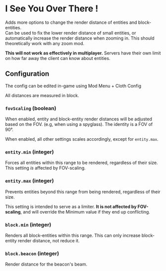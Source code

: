 # I See You Over There !

Adds more options to change the render distance of entities and block-entities.  
Can be used to fix the lower render distance of small entities, or automatically increase the render distance when zooming in.
This should theoretically work with any zoom mod.

**This will not work as effectively in multiplayer.** Servers have their own limit on how far away the client can know about entities.

## Configuration

The config can be edited in-game using Mod Menu + Cloth Config

All distances are measured in block.

### `fovScaling` (boolean)
When enabled, entity and block-entity render distances will be adjusted based on the FOV. (e.g, when using a spyglass).
The identity is a FOV of 90°.

When enabled, all other settings scales accordingly, except for `entity.max`.

### `entity.min` (integer)
Forces all entities within this range to be rendered, regardless of their size.  
This setting *is* affected by FOV-scaling.

### `entity.max` (integer)
Prevents entities beyond this range from being rendered, regardless of their size.

This setting is intended to serve as a limiter. **It is not affected by FOV-scaling**, and will override the Minimum value if they end up conflicting.

### `block.min` (integer)
Renders all block-entities within this range. This can only increase block-entity render distance, not reduce it.

### `block.beacon` (integer)
Render distance for the beacon's beam.
